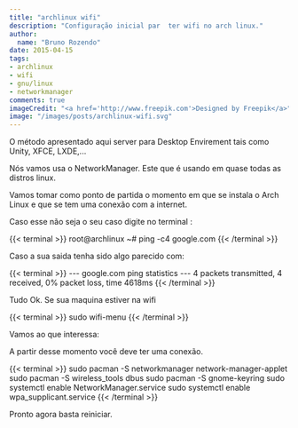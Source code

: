 ```yaml
---
title: "archlinux wifi"
description: "Configuração inicial par  ter wifi no arch linux."
author:
  name: "Bruno Rozendo"
date: 2015-04-15
tags:
- archlinux
- wifi
- gnu/linux
- networkmanager
comments: true
imageCredit: "<a href='http://www.freepik.com'>Designed by Freepik</a>"
image: "/images/posts/archlinux-wifi.svg"
---
```



O método apresentado aqui server para Desktop Envirement tais como Unity, XFCE, LXDE,... 

Nós vamos usa o NetworkManager. Este que é usando em quase todas as distros linux. 

Vamos tomar como ponto de partida o momento em que se instala  o Arch Linux  e que se tem uma conexão com a internet.

Caso esse não seja o seu caso digite no terminal :

{{< terminal >}}
root@archlinux ~# ping -c4 google.com
{{< /terminal >}}

Caso a sua saida tenha sido algo parecido com:

{{< terminal >}}
--- google.com ping statistics ---
4 packets transmitted, 4 received, 0% packet loss, time 4618ms
{{< /terminal >}}

Tudo Ok. Se sua maquina estiver na wifi

{{< terminal >}}
sudo wifi-menu 
{{< /terminal >}}

Vamos ao que interessa:


A partir desse momento você deve ter uma conexão. 

{{< terminal >}}
sudo pacman -S networkmanager network-manager-applet
sudo pacman -S wireless_tools dbus
sudo pacman -S gnome-keyring
sudo systemctl enable NetworkManager.service
sudo systemctl enable wpa_supplicant.service
{{< /terminal >}}


Pronto agora basta reiniciar.
